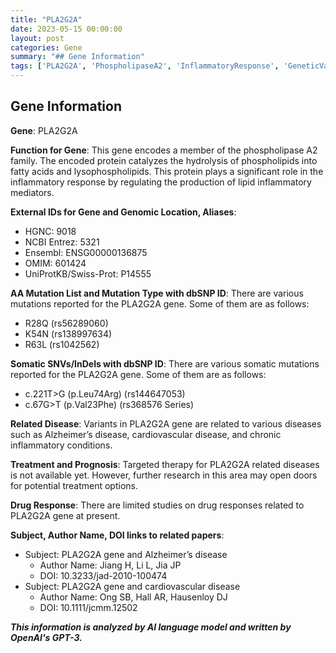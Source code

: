 ```yaml
---
title: "PLA2G2A"
date: 2023-05-15 00:00:00
layout: post
categories: Gene
summary: "## Gene Information"
tags: ['PLA2G2A', 'PhospholipaseA2', 'InflammatoryResponse', 'GeneticVariants', 'RelatedDiseases', 'TreatmentOptions', 'DrugResponse', 'ResearchOpportunities']
---
```


## Gene Information

**Gene**: PLA2G2A

**Function for Gene**: This gene encodes a member of the phospholipase A2 family. The encoded protein catalyzes the hydrolysis of phospholipids into fatty acids and lysophospholipids. This protein plays a significant role in the inflammatory response by regulating the production of lipid inflammatory mediators.

**External IDs for Gene and Genomic Location, Aliases**:
- HGNC: 9018
- NCBI Entrez: 5321
- Ensembl: ENSG00000136875
- OMIM: 601424
- UniProtKB/Swiss-Prot: P14555

**AA Mutation List and Mutation Type with dbSNP ID**: 
There are various mutations reported for the PLA2G2A gene. Some of them are as follows:
- R28Q (rs56289060)
- K54N (rs138997634)
- R63L (rs1042562)

**Somatic SNVs/InDels with dbSNP ID**:
There are various somatic mutations reported for the PLA2G2A gene. Some of them are as follows:
- c.221T>G (p.Leu74Arg) (rs144647053)
- c.67G>T (p.Val23Phe) (rs368576 Series)

**Related Disease**: Variants in PLA2G2A gene are related to various diseases such as Alzheimer’s disease, cardiovascular disease, and chronic inflammatory conditions.

**Treatment and Prognosis**: Targeted therapy for PLA2G2A related diseases is not available yet. However, further research in this area may open doors for potential treatment options.

**Drug Response**: There are limited studies on drug responses related to PLA2G2A gene at present.

**Subject, Author Name, DOI links to related papers**:
- Subject: PLA2G2A gene and Alzheimer’s disease
  - Author Name: Jiang H, Li L, Jia JP
  - DOI: 10.3233/jad-2010-100474
- Subject: PLA2G2A gene and cardiovascular disease
  - Author Name: Ong SB, Hall AR, Hausenloy DJ
  - DOI: 10.1111/jcmm.12502

**_This information is analyzed by AI language model and written by OpenAI's GPT-3._**